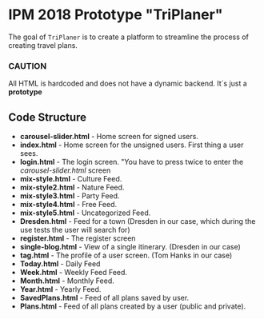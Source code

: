# IPM 2018 Prototype "TriPlaner"

The goal of `TriPlaner` is to create a platform to streamline the process of creating travel plans.
### CAUTION
All HTML is hardcoded and does not have a dynamic backend. It´s just a __prototype__
## Code Structure

* __carousel-slider.html__  - Home screen for signed users.
* __index.html__ - Home screen for the unsigned users. First thing a user sees.
* __login.html__ - The login screen. "You have to press twice to enter the _carousel-slider.html_ screen
* __mix-style.html__ - Culture Feed.
* __mix-style2.html__ - Nature Feed.
* __mix-style3.html__ - Party Feed.
* __mix-style4.html__ - Free Feed.
* __mix-style5.html__ - Uncategorized Feed.
* __Dresden.html__ - Feed for a town (Dresden in our case, which during the use tests the user will search for)
* __register.html__ - The register screen
* __single-blog.html__ - View of a single itinerary. (Dresden in our case)
* __tag.html__ - The profile of a user screen. (Tom Hanks in our case)
* __Today.html__ - Daily Feed
* __Week.html__ - Weekly Feed Feed.
* __Month.html__ - Monthly Feed.
* __Year.html__ - Yearly Feed.
* __SavedPlans.html__ - Feed of all plans saved by user.
* __Plans.html__ - Feed of all plans created by a user (public and private).



